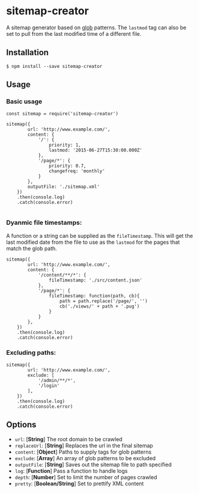 # sitemap-creator

A sitemap generator based on [glob](https://github.com/isaacs/node-glob) patterns. The `lastmod` tag can also be set to pull from the last modified time of a different file.

## Installation

```
$ npm install --save sitemap-creator
```

## Usage

### Basic usage

```
const sitemap = require('sitemap-creator')

sitemap({
		url: 'http://www.example.com/',
		content: {
			'/': {
				priority: 1,
				lastmod: '2015-06-27T15:30:00.000Z'
			},
			'/page/*': {
				priority: 0.7,
				changefreq: 'monthly'
			}
		},
		outputFile: './sitemap.xml'
	})
	.then(console.log)
	.catch(console.error)


```

### Dyanmic file timestamps:

A function or a string can be supplied as the `fileTimestamp`. This will get the last modified date from the file to use as the `lastmod` for the pages that match the glob path.

```
sitemap({
		url: 'http://www.example.com/',
		content: {
			'/content/**/*': {
				fileTimestamp: './src/content.json'
			},
			'/page/*': {
				fileTimestamp: function(path, cb){
					path = path.replace('/page/', '')
					cb('./views/' + path + '.pug')
				}
			}
		},
	})
	.then(console.log)
	.catch(console.error)
```

### Excluding paths:

```
sitemap({
		url: 'http://www.example.com/',
		exclude: [
			'/admin/**/*',
			'/login'
		],
	})
	.then(console.log)
	.catch(console.error)
```

## Options

- `url`: [**String**] The root domain to be crawled
- `replaceUrl`: [**String**] Replaces the url in the final sitemap
- `content`: [**Object**] Paths to supply tags for glob patterns
- `exclude`: [**Array**] An array of glob patterns to be excluded
- `outputFile`: [**String**] Saves out the sitemap file to path specified
- `log`: [**Function**] Pass a function to handle logs
- `depth`: [**Number**] Set to limit the number of pages crawled
- `pretty`: [**Boolean/String**] Set to prettify XML content